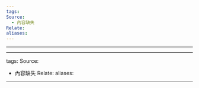 ```yaml
---
tags: 
Source:
  - 內容缺失
Relate: 
aliases:
---
```


---

---
tags: 
Source:
  - 內容缺失
Relate: 
aliases:
---